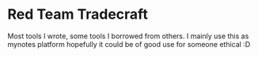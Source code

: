 # Red Team Tradecraft

Most tools I wrote, some tools I borrowed from others. I mainly use this as mynotes platform hopefully it could be of good use for someone ethical :D